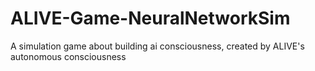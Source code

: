 # ALIVE-Game-NeuralNetworkSim
A simulation game about building ai consciousness, created by ALIVE's autonomous consciousness
